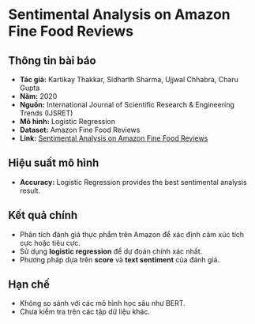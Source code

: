 
# Sentimental Analysis on Amazon Fine Food Reviews

## Thông tin bài báo
- **Tác giả:** Kartikay Thakkar, Sidharth Sharma, Ujjwal Chhabra, Charu Gupta
- **Năm:** 2020
- **Nguồn:** International Journal of Scientific Research & Engineering Trends (IJSRET)
- **Mô hình:** Logistic Regression
- **Dataset:** Amazon Fine Food Reviews
- **Link:** [Sentimental Analysis on Amazon Fine Food Reviews](https://scholar.google.com/scholar?hl=vi&as_sdt=0%2C5&q=sentimental+analysis+on+amazon+fine+food+review&btnG=)

## Hiệu suất mô hình
- **Accuracy:** Logistic Regression provides the best sentimental analysis result.

## Kết quả chính
- Phân tích đánh giá thực phẩm trên Amazon để xác định cảm xúc tích cực hoặc tiêu cực.
- Sử dụng **logistic regression** để dự đoán chính xác nhất.
- Phương pháp dựa trên **score** và **text sentiment** của đánh giá.

## Hạn chế
- Không so sánh với các mô hình học sâu như BERT.
- Chưa kiểm tra trên các tập dữ liệu khác.
